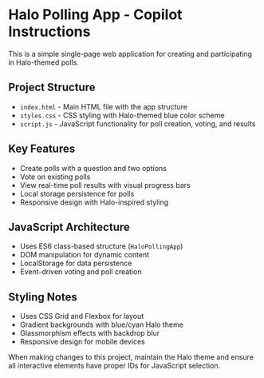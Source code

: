 <!-- Use this file to provide workspace-specific custom instructions to Copilot. For more details, visit https://code.visualstudio.com/docs/copilot/copilot-customization#_use-a-githubcopilotinstructionsmd-file -->

# Halo Polling App - Copilot Instructions

This is a simple single-page web application for creating and participating in Halo-themed polls.

## Project Structure
- `index.html` - Main HTML file with the app structure
- `styles.css` - CSS styling with Halo-themed blue color scheme
- `script.js` - JavaScript functionality for poll creation, voting, and results

## Key Features
- Create polls with a question and two options
- Vote on existing polls
- View real-time poll results with visual progress bars
- Local storage persistence for polls
- Responsive design with Halo-inspired styling

## JavaScript Architecture
- Uses ES6 class-based structure (`HaloPollingApp`)
- DOM manipulation for dynamic content
- LocalStorage for data persistence
- Event-driven voting and poll creation

## Styling Notes
- Uses CSS Grid and Flexbox for layout
- Gradient backgrounds with blue/cyan Halo theme
- Glassmorphism effects with backdrop blur
- Responsive design for mobile devices

When making changes to this project, maintain the Halo theme and ensure all interactive elements have proper IDs for JavaScript selection.
